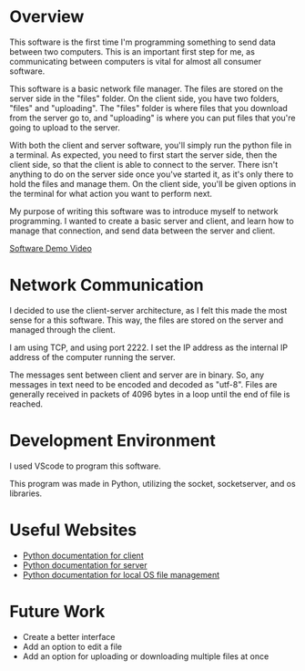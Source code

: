 # Overview

This software is the first time I'm programming something to send data between two computers. This is an important first step for me, as communicating between computers is vital for almost all consumer software. 

This software is a basic network file manager. The files are stored on the server side in the "files" folder. On the client side, you have two folders, "files" and "uploading". The "files" folder is where files that you download from the server go to, and "uploading" is where you can put files that you're going to upload to the server. 

With both the client and server software, you'll simply run the python file in a terminal. As expected, you need to first start the server side, then the client side, so that the client is able to connect to the server. There isn't anything to do on the server side once you've started it, as it's only there to hold the files and manage them. On the client side, you'll be given options in the terminal for what action you want to perform next. 

My purpose of writing this software was to introduce myself to network programming. I wanted to create a basic server and client, and learn how to manage that connection, and send data between the server and client. 

[Software Demo Video](https://www.youtube.com/watch?v=Y3IhWbCf0Qo)

# Network Communication

I decided to use the client-server architecture, as I felt this made the most sense for a this software. This way, the files are stored on the server and managed through the client. 

I am using TCP, and using port 2222. I set the IP address as the internal IP address of the computer running the server.

The messages sent between client and server are in binary. So, any messages in text need to be encoded and decoded as "utf-8". Files are generally received in packets of 4096 bytes in a loop until the end of file is reached. 

# Development Environment

I used VScode to program this software. 

This program was made in Python, utilizing the socket, socketserver, and os libraries. 

# Useful Websites

* [Python documentation for client](https://docs.python.org/3/library/socket.html)
* [Python documentation for server](https://docs.python.org/3/library/socketserver.html)
* [Python documentation for local OS file management](https://docs.python.org/3/library/os.html)

# Future Work

* Create a better interface
* Add an option to edit a file
* Add an option for uploading or downloading multiple files at once
